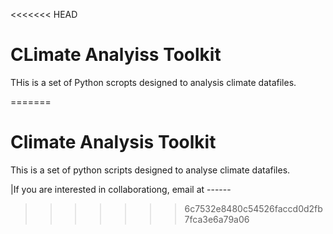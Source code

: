 <<<<<<< HEAD
# CLimate Analyiss Toolkit

THis is a set of Python scropts designed to analysis climate datafiles.

=======
# Climate Analysis Toolkit

This is a set of python scripts designed to analyse climate datafiles.

|If you are interested in collaborationg, email at ------
>>>>>>> 6c7532e8480c54526faccd0d2fb7fca3e6a79a06
